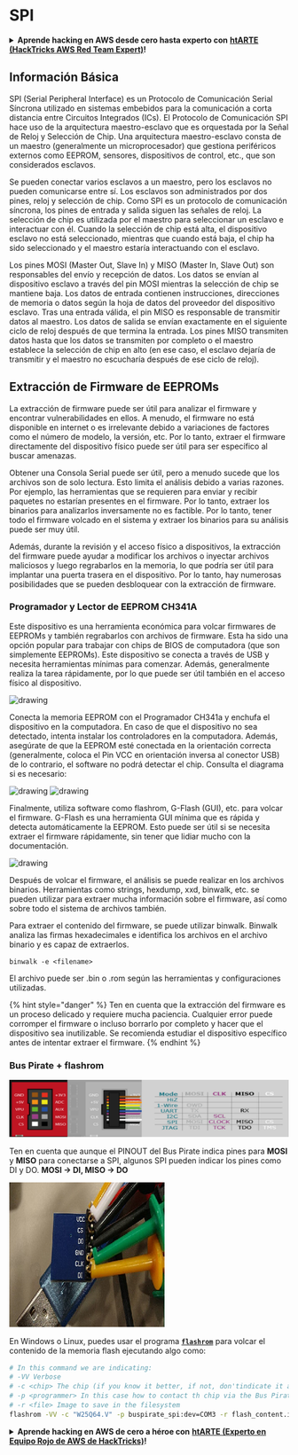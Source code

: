 # SPI

<details>

<summary><strong>Aprende hacking en AWS desde cero hasta experto con</strong> <a href="https://training.hacktricks.xyz/courses/arte"><strong>htARTE (HackTricks AWS Red Team Expert)</strong></a><strong>!</strong></summary>

Otras formas de apoyar a HackTricks:

* Si quieres ver tu **empresa anunciada en HackTricks** o **descargar HackTricks en PDF** ¡Consulta los [**PLANES DE SUSCRIPCIÓN**](https://github.com/sponsors/carlospolop)!
* Obtén [**merchandising oficial de PEASS & HackTricks**](https://peass.creator-spring.com)
* Descubre [**La Familia PEASS**](https://opensea.io/collection/the-peass-family), nuestra colección exclusiva de [**NFTs**](https://opensea.io/collection/the-peass-family)
* **Únete al** 💬 [**grupo de Discord**](https://discord.gg/hRep4RUj7f) o al [**grupo de telegram**](https://t.me/peass) o **síguenos** en **Twitter** 🐦 [**@carlospolopm**](https://twitter.com/hacktricks\_live)**.**
* **Comparte tus trucos de hacking enviando PRs a los repositorios de** [**HackTricks**](https://github.com/carlospolop/hacktricks) y [**HackTricks Cloud**](https://github.com/carlospolop/hacktricks-cloud).

</details>

## Información Básica

SPI (Serial Peripheral Interface) es un Protocolo de Comunicación Serial Síncrona utilizado en sistemas embebidos para la comunicación a corta distancia entre Circuitos Integrados (ICs). El Protocolo de Comunicación SPI hace uso de la arquitectura maestro-esclavo que es orquestada por la Señal de Reloj y Selección de Chip. Una arquitectura maestro-esclavo consta de un maestro (generalmente un microprocesador) que gestiona periféricos externos como EEPROM, sensores, dispositivos de control, etc., que son considerados esclavos.

Se pueden conectar varios esclavos a un maestro, pero los esclavos no pueden comunicarse entre sí. Los esclavos son administrados por dos pines, reloj y selección de chip. Como SPI es un protocolo de comunicación síncrona, los pines de entrada y salida siguen las señales de reloj. La selección de chip es utilizada por el maestro para seleccionar un esclavo e interactuar con él. Cuando la selección de chip está alta, el dispositivo esclavo no está seleccionado, mientras que cuando está baja, el chip ha sido seleccionado y el maestro estaría interactuando con el esclavo.

Los pines MOSI (Master Out, Slave In) y MISO (Master In, Slave Out) son responsables del envío y recepción de datos. Los datos se envían al dispositivo esclavo a través del pin MOSI mientras la selección de chip se mantiene baja. Los datos de entrada contienen instrucciones, direcciones de memoria o datos según la hoja de datos del proveedor del dispositivo esclavo. Tras una entrada válida, el pin MISO es responsable de transmitir datos al maestro. Los datos de salida se envían exactamente en el siguiente ciclo de reloj después de que termina la entrada. Los pines MISO transmiten datos hasta que los datos se transmiten por completo o el maestro establece la selección de chip en alto (en ese caso, el esclavo dejaría de transmitir y el maestro no escucharía después de ese ciclo de reloj).

## Extracción de Firmware de EEPROMs

La extracción de firmware puede ser útil para analizar el firmware y encontrar vulnerabilidades en ellos. A menudo, el firmware no está disponible en internet o es irrelevante debido a variaciones de factores como el número de modelo, la versión, etc. Por lo tanto, extraer el firmware directamente del dispositivo físico puede ser útil para ser específico al buscar amenazas.

Obtener una Consola Serial puede ser útil, pero a menudo sucede que los archivos son de solo lectura. Esto limita el análisis debido a varias razones. Por ejemplo, las herramientas que se requieren para enviar y recibir paquetes no estarían presentes en el firmware. Por lo tanto, extraer los binarios para analizarlos inversamente no es factible. Por lo tanto, tener todo el firmware volcado en el sistema y extraer los binarios para su análisis puede ser muy útil.

Además, durante la revisión y el acceso físico a dispositivos, la extracción del firmware puede ayudar a modificar los archivos o inyectar archivos maliciosos y luego regrabarlos en la memoria, lo que podría ser útil para implantar una puerta trasera en el dispositivo. Por lo tanto, hay numerosas posibilidades que se pueden desbloquear con la extracción de firmware.

### Programador y Lector de EEPROM CH341A

Este dispositivo es una herramienta económica para volcar firmwares de EEPROMs y también regrabarlos con archivos de firmware. Esta ha sido una opción popular para trabajar con chips de BIOS de computadora (que son simplemente EEPROMs). Este dispositivo se conecta a través de USB y necesita herramientas mínimas para comenzar. Además, generalmente realiza la tarea rápidamente, por lo que puede ser útil también en el acceso físico al dispositivo.

![drawing](../../.gitbook/assets/board\_image\_ch341a.jpg)

Conecta la memoria EEPROM con el Programador CH341a y enchufa el dispositivo en la computadora. En caso de que el dispositivo no sea detectado, intenta instalar los controladores en la computadora. Además, asegúrate de que la EEPROM esté conectada en la orientación correcta (generalmente, coloca el Pin VCC en orientación inversa al conector USB) de lo contrario, el software no podrá detectar el chip. Consulta el diagrama si es necesario:

![drawing](../../.gitbook/assets/connect\_wires\_ch341a.jpg) ![drawing](../../.gitbook/assets/eeprom\_plugged\_ch341a.jpg)

Finalmente, utiliza software como flashrom, G-Flash (GUI), etc. para volcar el firmware. G-Flash es una herramienta GUI mínima que es rápida y detecta automáticamente la EEPROM. Esto puede ser útil si se necesita extraer el firmware rápidamente, sin tener que lidiar mucho con la documentación.

![drawing](../../.gitbook/assets/connected\_status\_ch341a.jpg)

Después de volcar el firmware, el análisis se puede realizar en los archivos binarios. Herramientas como strings, hexdump, xxd, binwalk, etc. se pueden utilizar para extraer mucha información sobre el firmware, así como sobre todo el sistema de archivos también.

Para extraer el contenido del firmware, se puede utilizar binwalk. Binwalk analiza las firmas hexadecimales e identifica los archivos en el archivo binario y es capaz de extraerlos.
```
binwalk -e <filename>
```
El archivo puede ser .bin o .rom según las herramientas y configuraciones utilizadas.

{% hint style="danger" %}
Ten en cuenta que la extracción del firmware es un proceso delicado y requiere mucha paciencia. Cualquier error puede corromper el firmware o incluso borrarlo por completo y hacer que el dispositivo sea inutilizable. Se recomienda estudiar el dispositivo específico antes de intentar extraer el firmware.
{% endhint %}

### Bus Pirate + flashrom

![](<../../.gitbook/assets/image (910).png>)

Ten en cuenta que aunque el PINOUT del Bus Pirate indica pines para **MOSI** y **MISO** para conectarse a SPI, algunos SPI pueden indicar los pines como DI y DO. **MOSI -> DI, MISO -> DO**

![](<../../.gitbook/assets/image (360).png>)

En Windows o Linux, puedes usar el programa [**`flashrom`**](https://www.flashrom.org/Flashrom) para volcar el contenido de la memoria flash ejecutando algo como:
```bash
# In this command we are indicating:
# -VV Verbose
# -c <chip> The chip (if you know it better, if not, don'tindicate it and the program might be able to find it)
# -p <programmer> In this case how to contact th chip via the Bus Pirate
# -r <file> Image to save in the filesystem
flashrom -VV -c "W25Q64.V" -p buspirate_spi:dev=COM3 -r flash_content.img
```
<details>

<summary><strong>Aprende hacking en AWS de cero a héroe con</strong> <a href="https://training.hacktricks.xyz/courses/arte"><strong>htARTE (Experto en Equipo Rojo de AWS de HackTricks)</strong></a><strong>!</strong></summary>

Otras formas de apoyar a HackTricks:

* Si quieres ver tu **empresa anunciada en HackTricks** o **descargar HackTricks en PDF** Consulta los [**PLANES DE SUSCRIPCIÓN**](https://github.com/sponsors/carlospolop)!
* Obtén el [**swag oficial de PEASS & HackTricks**](https://peass.creator-spring.com)
* Descubre [**La Familia PEASS**](https://opensea.io/collection/the-peass-family), nuestra colección exclusiva de [**NFTs**](https://opensea.io/collection/the-peass-family)
* **Únete al** 💬 [**grupo de Discord**](https://discord.gg/hRep4RUj7f) o al [**grupo de telegram**](https://t.me/peass) o **síguenos** en **Twitter** 🐦 [**@carlospolopm**](https://twitter.com/hacktricks\_live)**.**
* **Comparte tus trucos de hacking enviando PRs a los** [**HackTricks**](https://github.com/carlospolop/hacktricks) y [**HackTricks Cloud**](https://github.com/carlospolop/hacktricks-cloud) repositorios de github.

</details>
